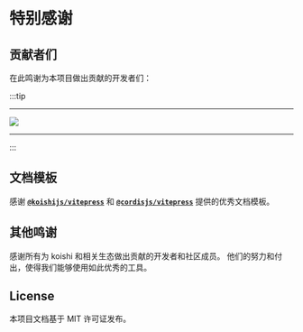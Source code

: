# 特别感谢

## 贡献者们

在此鸣谢为本项目做出贡献的开发者们：

:::tip

---

<a href="https://github.com/shangxueink/koishi-shangxue-apps/graphs/contributors">
<img src="https://contrib.rocks/image?repo=shangxueink/koishi-shangxue-apps" />
</a>

---
:::


## 文档模板

感谢 **[`@koishijs/vitepress`](https://github.com/koishijs/vitepress-theme)** 和 **[`@cordisjs/vitepress`](https://github.com/cordiverse/vitepress-theme)** 提供的优秀文档模板。

## 其他鸣谢

感谢所有为 koishi 和相关生态做出贡献的开发者和社区成员。 他们的努力和付出，使得我们能够使用如此优秀的工具。

## License

本项目文档基于 MIT 许可证发布。